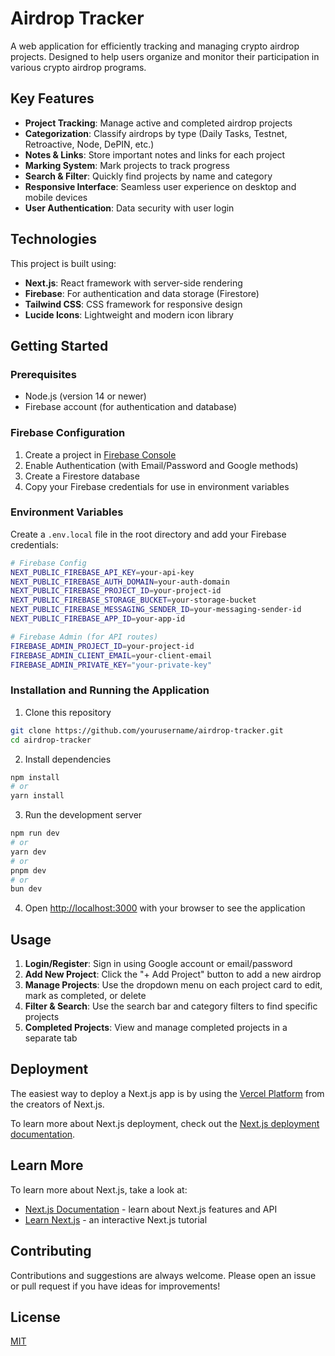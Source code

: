 # Airdrop Tracker

A web application for efficiently tracking and managing crypto airdrop projects. Designed to help users organize and monitor their participation in various crypto airdrop programs.

## Key Features

- **Project Tracking**: Manage active and completed airdrop projects
- **Categorization**: Classify airdrops by type (Daily Tasks, Testnet, Retroactive, Node, DePIN, etc.)
- **Notes & Links**: Store important notes and links for each project
- **Marking System**: Mark projects to track progress
- **Search & Filter**: Quickly find projects by name and category
- **Responsive Interface**: Seamless user experience on desktop and mobile devices
- **User Authentication**: Data security with user login

## Technologies

This project is built using:

- **Next.js**: React framework with server-side rendering
- **Firebase**: For authentication and data storage (Firestore)
- **Tailwind CSS**: CSS framework for responsive design
- **Lucide Icons**: Lightweight and modern icon library

## Getting Started

### Prerequisites

- Node.js (version 14 or newer)
- Firebase account (for authentication and database)

### Firebase Configuration

1. Create a project in [Firebase Console](https://console.firebase.google.com/)
2. Enable Authentication (with Email/Password and Google methods)
3. Create a Firestore database
4. Copy your Firebase credentials for use in environment variables

### Environment Variables

Create a `.env.local` file in the root directory and add your Firebase credentials:

```bash
# Firebase Config
NEXT_PUBLIC_FIREBASE_API_KEY=your-api-key
NEXT_PUBLIC_FIREBASE_AUTH_DOMAIN=your-auth-domain
NEXT_PUBLIC_FIREBASE_PROJECT_ID=your-project-id
NEXT_PUBLIC_FIREBASE_STORAGE_BUCKET=your-storage-bucket
NEXT_PUBLIC_FIREBASE_MESSAGING_SENDER_ID=your-messaging-sender-id
NEXT_PUBLIC_FIREBASE_APP_ID=your-app-id

# Firebase Admin (for API routes)
FIREBASE_ADMIN_PROJECT_ID=your-project-id
FIREBASE_ADMIN_CLIENT_EMAIL=your-client-email
FIREBASE_ADMIN_PRIVATE_KEY="your-private-key"
```

### Installation and Running the Application

1. Clone this repository

```bash
git clone https://github.com/yourusername/airdrop-tracker.git
cd airdrop-tracker
```

2. Install dependencies

```bash
npm install
# or
yarn install
```

3. Run the development server

```bash
npm run dev
# or
yarn dev
# or
pnpm dev
# or
bun dev
```

4. Open [http://localhost:3000](http://localhost:3000) with your browser to see the application

## Usage

1. **Login/Register**: Sign in using Google account or email/password
2. **Add New Project**: Click the "+ Add Project" button to add a new airdrop
3. **Manage Projects**: Use the dropdown menu on each project card to edit, mark as completed, or delete
4. **Filter & Search**: Use the search bar and category filters to find specific projects
5. **Completed Projects**: View and manage completed projects in a separate tab

## Deployment

The easiest way to deploy a Next.js app is by using the [Vercel Platform](https://vercel.com/new?utm_medium=default-template&filter=next.js&utm_source=create-next-app&utm_campaign=create-next-app-readme) from the creators of Next.js.

To learn more about Next.js deployment, check out the [Next.js deployment documentation](https://nextjs.org/docs/app/building-your-application/deploying).

## Learn More

To learn more about Next.js, take a look at:

- [Next.js Documentation](https://nextjs.org/docs) - learn about Next.js features and API
- [Learn Next.js](https://nextjs.org/learn) - an interactive Next.js tutorial

## Contributing

Contributions and suggestions are always welcome. Please open an issue or pull request if you have ideas for improvements!

## License

[MIT](https://choosealicense.com/licenses/mit/)
